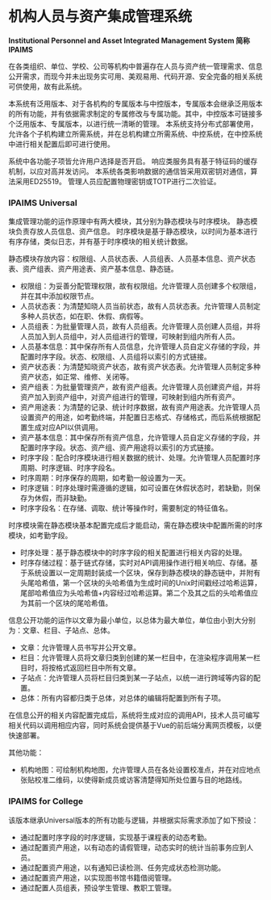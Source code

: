 # 机构人员与资产集成管理系统

**Institutional Personnel and Asset Integrated Management System 简称 IPAIMS**

在各类组织、单位、学校、公司等机构中普遍存在人员与资产统一管理需求、信息公开需求，而现今并未出现务实可用、美观易用、代码开源、安全完备的相关系统可供使用，故有此系统。

本系统有泛用版本、对于各机构的专属版本与中控版本，专属版本会继承泛用版本的所有功能，并有依据需求制定的专属修改与专属功能。其中，中控版本可链接多个泛用版本、专属版本，以进行统一清晰的管理。
本系统支持分布式部署使用，允许各个子机构建立所需系统，并在总机构建立所需系统、中控系统，在中控系统中进行相关配置后即可进行使用。

系统中各功能子项皆允许用户选择是否开启。
响应类服务具有基于特征码的缓存机制，以应对高并发访问。
本系统各类影响数据的通信皆采用双密钥对通信，算法采用ED25519。
管理人员应配置物理密钥或TOTP进行二次验证。

### IPAIMS Universal

集成管理功能的运作原理中有两大模块，其分别为静态模块与时序模块。
静态模块负责存放人员信息、资产信息。
时序模块是基于静态模块，以时间为基本进行有序存储，类似日志，并有基于时序模块的相关统计数据。

静态模块存放内容：权限组、人员状态表、人员组表、人员基本信息、资产状态表、资产组表、资产用途表、资产基本信息、静态链。

- 权限组：为妥善分配管理权限，故有权限组。允许管理人员创建多个权限组，并在其中添加权限节点。
- 人员状态表：为清楚知晓人员当前状态，故有人员状态表。允许管理人员制定多种人员状态，如在职、休假、病假等。
- 人员组表：为批量管理人员，故有人员组表。允许管理人员创建人员组，并将人员加入到人员组中，对人员组进行的管理，可映射到组内所有人员。
- 人员基本信息：其中保存所有人员信息，允许管理人员自定义存储的字段，并配置时序字段。状态、权限组、人员组将以索引的方式链接。
- 资产状态表：为清楚知晓资产状态，故有资产状态表。允许管理人员制定多种资产状态，如正常、维修、关闭等。
- 资产组表：为批量管理资产，故有资产组表。允许管理人员创建资产组，并将资产加入到资产组中，对资产组进行的管理，可映射到组内所有资产。
- 资产用途表：为清楚的记录、统计时序数据，故有资产用途表。允许管理人员设置资产的用途，如考勤终端，并配置日志格式、存储格式，而后系统根据配置生成对应API以供调用。
- 资产基本信息：其中保存所有资产信息，允许管理人员自定义存储的字段，并配置时序字段。状态、资产组、资产用途将以索引的方式链接。
- 时序字段：配合时序模块进行相关数据的统计、处理。允许管理人员配置时序周期、时序逻辑、时序字段名。
- 时序周期：时序保存的周期，如考勤一般设置为一天。
- 时序逻辑：时序处理时需遵循的逻辑，如可设置在休假状态时，若缺勤，则保存为休假，而非缺勤。
- 时序字段名：在存储、调取、统计等操作时，需要制定的特征值名。

时序模块需在静态模块基本配置完成后才能启动，需在静态模块中配置所需的时序模块，如考勤字段。

- 时序处理：基于静态模块中的时序字段的相关配置进行相关内容的处理。
- 时序存储过程：基于链式存储，实时对API调用操作进行相关响应、存储。基于系统设置以一定周期封装成一个区块，保存到静态模块的静态链中，并附有头尾哈希值，第一个区块的头哈希值为生成时间的Unix时间戳经过哈希运算，尾部哈希值应为头哈希值+内容经过哈希运算。第二个及其之后的头哈希值应为其前一个区块的尾哈希值。

信息公开功能的运作以文章为最小单位，以总体为最大单位，单位由小到大分别为：文章、栏目、子站点、总体。

- 文章：允许管理人员书写并公开文章。
- 栏目：允许管理人员将文章归类到创建的某一栏目中，在渲染程序调用某一栏目时，将按格式返回栏目中所有文章。
- 子站点：允许管理人员将栏目归类到某一子站点，以统一进行跨域等内容的配置。
- 总体：所有内容都归类于总体，对总体的编辑将配置到所有子项。

在信息公开的相关内容配置完成后，系统将生成对应的调用API，技术人员可编写相关代码以调用相应内容，同时系统会提供基于Vue的前后端分离网页模板，以便快速部署。

其他功能：

- 机构地图：可绘制机构地图，允许管理人员在各处设置校准点，并在对应地点张贴校准二维码，以使得新成员或访客清楚得知所处位置与目的地路线。

### IPAIMS for College

该版本继承Universal版本的所有功能与逻辑，并根据实际需求添加了如下预设：

- 通过配置时序字段的时序逻辑，实现基于课程表的动态考勤。
- 通过配置资产用途，以有动态的请假管理，动态实时的统计当前事务应到人员。
- 通过配置资产用途，以有通知已读检测、任务完成状态检测功能。
- 通过配置资产用途，以实现图书馆书籍借阅管理。
- 通过配置人员组表，预设学生管理、教职工管理。